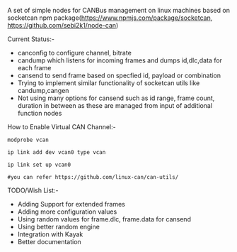 A set of simple nodes for CANBus management on linux machines based on
socketcan npm package(https://www.npmjs.com/package/socketcan,
https://github.com/sebi2k1/node-can)

Current Status:-
- canconfig to configure channel, bitrate
- candump which listens for incoming frames and dumps id,dlc,data for each frame
- cansend to send frame based on specfied id, payload or combination
- Trying to implement similar functionality of socketcan utils like candump,cangen
- Not using many options for cansend such as id range, frame count, duration 
  in between as these are managed from input of additional function nodes

How to Enable Virtual CAN Channel:-

	modprobe vcan

	ip link add dev vcan0 type vcan

	ip link set up vcan0 

	#you can refer https://github.com/linux-can/can-utils/ 
	

TODO/Wish List:-
- Adding Support for extended frames
- Adding more configuration values
- Using random values for frame.dlc, frame.data for cansend
- Using better random engine 
- Integration with Kayak
- Better documentation


